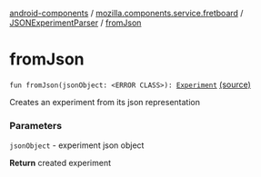 [android-components](../../index.md) / [mozilla.components.service.fretboard](../index.md) / [JSONExperimentParser](index.md) / [fromJson](./from-json.md)

# fromJson

`fun fromJson(jsonObject: <ERROR CLASS>): `[`Experiment`](../-experiment/index.md) [(source)](https://github.com/mozilla-mobile/android-components/blob/master/components/service/fretboard/src/main/java/mozilla/components/service/fretboard/JSONExperimentParser.kt#L26)

Creates an experiment from its json representation

### Parameters

`jsonObject` - experiment json object

**Return**
created experiment

